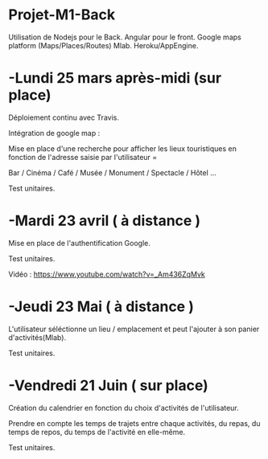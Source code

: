 # Projet-M1-Back

Utilisation de Nodejs pour le Back.
Angular pour le front.
Google maps platform (Maps/Places/Routes)
Mlab.
Heroku/AppEngine.


# -Lundi 25 mars après-midi (sur place)

Déploiement continu avec Travis.

Intégration de google map :

Mise en place d'une recherche pour afficher les lieux touristiques en fonction de l'adresse saisie par l'utilisateur =

Bar / Cinéma / Café / Musée / Monument / Spectacle / Hôtel ...

Test unitaires.

# -Mardi 23 avril ( à distance )

Mise en place de l'authentification Google.

Test unitaires.

Vidéo : https://www.youtube.com/watch?v=_Am436ZqMvk

# -Jeudi 23 Mai ( à distance )

L'utilisateur séléctionne un lieu / emplacement et peut l'ajouter à son panier d'activités(Mlab).

Test unitaires.

# -Vendredi 21 Juin ( sur place)

Création du calendrier en fonction du choix d'activités de l'utilisateur.

Prendre en compte les temps de trajets entre chaque activités, du repas, du temps de repos, du temps de l'activité en elle-même.

Test unitaires.
